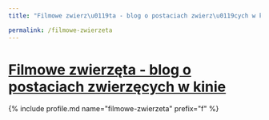 ```yaml
---
title: "Filmowe zwierz\u0119ta - blog o postaciach zwierz\u0119cych w kinie | Patromierz"

permalink: /filmowe-zwierzeta
---
```


# [Filmowe zwierzęta - blog o postaciach zwierzęcych w kinie](https://patronite.pl/filmowe-zwierzeta)

{% include profile.md name="filmowe-zwierzeta" prefix="f" %}
